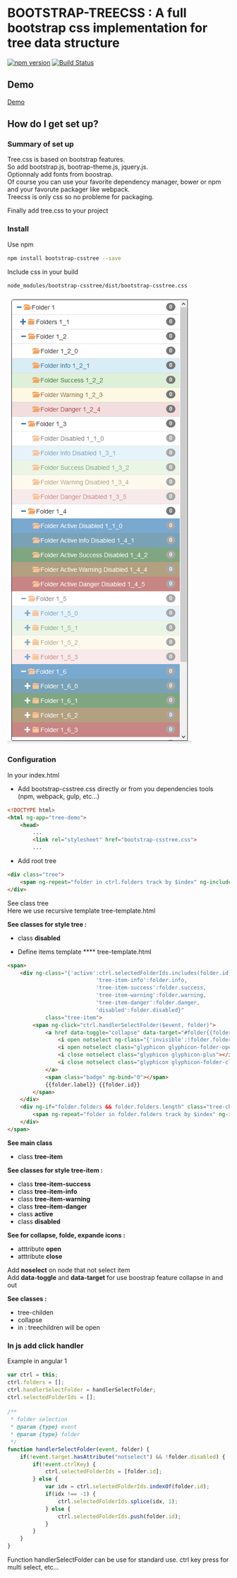 # BOOTSTRAP-TREECSS : A full bootstrap css implementation for tree data structure

[![npm version](https://badge.fury.io/js/bootstrap-treecss.svg)](https://www.npmjs.com/package/bootstrap-treecss)
[![Build Status](https://travis-ci.org/hhdevelopment/bootstrap-treecss.svg?branch=master)](https://travis-ci.org/hhdevelopment/bootstrap-treecss)

## Demo 

[Demo](http://hhdev.fr/bootstrap-csstree/index.html#)

## How do I get set up? 

### Summary of set up
Tree.css is based on bootstrap features.  
So add bootstrap.js, bootrap-theme.js, jquery.js.  
Optionnaly add fonts from boostrap.    
Of course you can use your favorite dependency manager, bower or npm and your favorute packager like webpack.    
Treecss is only css so no probleme for packaging.  

Finally add tree.css to your project  

### Install 
Use npm  
```sh
npm install bootstrap-csstree --save  
```

Include css in your build  

```sh
node_modules/bootstrap-csstree/dist/bootstrap-csstree.css
```

![sample.PNG](sample.PNG)

### Configuration

In your index.html  

* Add bootstrap-csstree.css directly or from you dependencies tools (npm, webpack, gulp, etc...)

```html
<!DOCTYPE html>
<html ng-app="tree-demo">
	<head>
		...
		<link rel="stylesheet" href="bootstrap-csstree.css">
		...
```

* Add root tree

```html
<div class="tree">
	<span ng-repeat="folder in ctrl.folders track by $index" ng-include="'tree-template.html'"></span>
</div>
```

See class tree  
Here we use recursive template tree-template.html  

**See classes for style tree :**  

* class **disabled**  

* Define items template 
**** tree-template.html

```html
<span>
	<div ng-class="{'active':ctrl.selectedFolderIds.includes(folder.id) || folder.active, 
							'tree-item-info':folder.info, 
							'tree-item-success':folder.success, 
							'tree-item-warning':folder.warning, 
							'tree-item-danger':folder.danger, 
							'disabled':folder.disabled}" 
			class="tree-item"> 
		<span ng-click="ctrl.handlerSelectFolder($event, folder)">
			<a href data-toggle="collapse" data-target="#folder{{folder.id}}">
				<i open notselect ng-class="{'invisible':!folder.folders || !folder.folders.length}" class="glyphicon glyphicon-minus"></i>
				<i open notselect class="glyphicon glyphicon-folder-open"></i>
				<i close notselect class="glyphicon glyphicon-plus"></i>
				<i close notselect class="glyphicon glyphicon-folder-close"></i>
			</a>
			<span class="badge" ng-bind="0"></span>
			{{folder.label}} {{folder.id}}
 		</span>
	</div>
	<div ng-if="folder.folders && folder.folders.length" class="tree-children collapse in" id="folder{{folder.id}}">
		<span ng-repeat="folder in folder.folders track by $index" ng-include="'tree-template.html'"></span>
	</div>
</span>
```

**See main class**  

* class **tree-item**

**See classes for style tree-item :**  

* class **tree-item-success**  
* class **tree-item-info**  
* class **tree-item-warning**   
* class **tree-item-danger**  
* class **active**  
* class **disabled**  

**See for collapse, folde, expande icons :**  

* atttribute **open**  
* atttribute **close**  

Add **noselect** on node that not select item  
Add **data-toggle** and **data-target** for use boostrap feature collapse in and out    

**See classes :**  

* tree-childen  
* collapse  
* in : treechildren will be open  

### In js add click handler
Example in angular 1

```js
var ctrl = this;
ctrl.folders = [];
ctrl.handlerSelectFolder = handlerSelectFolder;
ctrl.selectedFolderIds = [];

/**
 * folder selection 
 * @param {type} event
 * @param {type} folder
 */
function handlerSelectFolder(event, folder) {
	if(!event.target.hasAttribute("notselect") && !folder.disabled) {
		if(!event.ctrlKey) {
			ctrl.selectedFolderIds = [folder.id];
		} else {
			var idx = ctrl.selectedFolderIds.indexOf(folder.id);
			if(idx !== -1) {
				ctrl.selectedFolderIds.splice(idx, 1);
			} else {
				ctrl.selectedFolderIds.push(folder.id);
			}
		}
	}
}
```

Function handlerSelectFolder can be use for standard use. ctrl key press for multi select, etc...